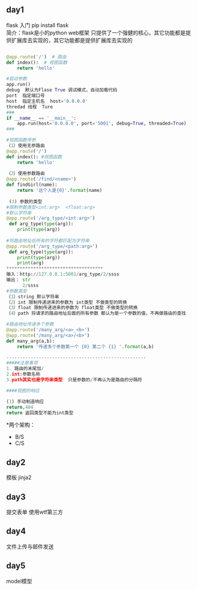 ## day1
flask 入门
pip install flask <br>
简介：flask是小的python web框架 只提供了一个强健的核心，其它功能都是提供扩展库去实现的，其它功能都是提供扩展库去实现的
```python

@app.route('/')  # 路由
def index():  # 视图函数
    return 'hello'

#启动参数
app.run()
debug  默认为Flase True 调试模式，自动加载代码
port  指定端口号
host  指定主机名  host='0.0.0.0'
thredad 线程  Ture
###
if __name__ == '__main__':
    app.run(host='0.0.0.0', port='5001', debug=True, threaded=True)
###

#视图函数传参
（1）使用无参路由
@app.route('/')
def index(): #视图函数
    return 'hello'
    
（2）使用参数路由
@app.route('/find/<name>')
def findGirl(name):
    return '这个人是{0}'.format(name)
    
 (3) 参数的类型
#限制参数类型<int:arg>  <float:arg>
#默认字符串
@app.route('/arg_type/<int:arg>')
 def arg_type(type(arg)):
    print(type(arg))
    
#将路由地址后所有的字符都匹配为字符串
@app.route('/arg_type/<path:arg>')
 def arg_type(type(arg)):
    print(type(arg))   
    print(arg)
************************************
输入：http://127.0.0.1:5001/arg_type/2/ssss
输出： str  
      2/ssss
#参数类型
（1）string 默认字符串
（2）int 限制传递进来的参数为 int类型 不做类型的转换
（3）float 限制传递进来的参数为 float类型 不做类型的转换
（4）path 将请求的路由地址后面的所有参数 都认为是一个参数的值，不再做路由的查找

#路由地址传递多个参数
@app.route('/many_arg/<a>_<b>')
@app.route('/many_arg/<a>/<b>')
def many_arg(a,b):
    return '传递多个参数第一个 {0} 第二个 {1} '.format(a,b)

----------------------------------------------------
#####注意事项
1. 路由的末尾加/
2.int:参数名称
3.path其实也是字符串类型  只是参数的/不再认为是路由的分隔符

####视图的响应

(1) 手动制造响应
return,404
return 返回类型不能为int类型


```

    
*两个架构：<br>
* B/S
* C/S

## day2 
模板
jinja2
## day3
提交表单 使用wtf第三方
## day4
文件上传与邮件发送
## day5
model模型

